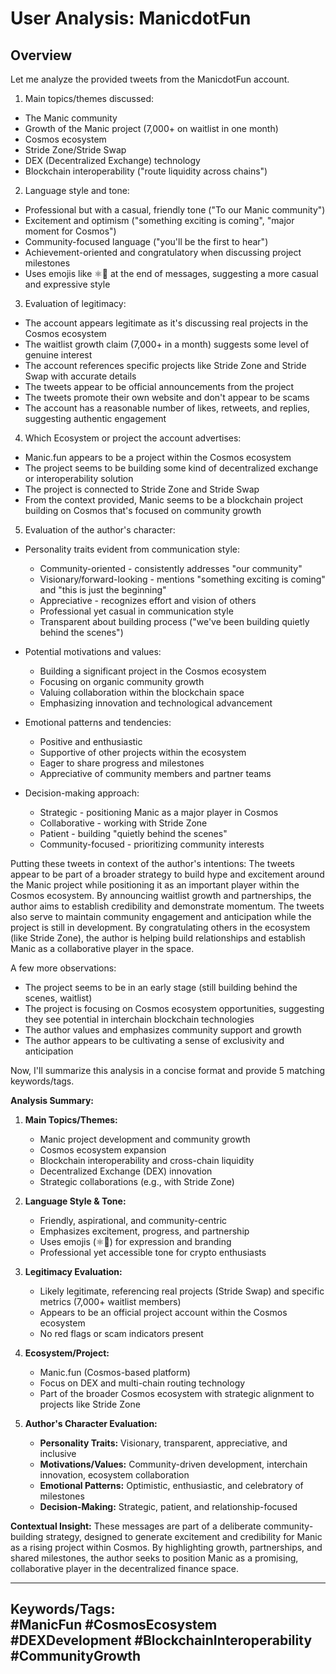 # User Analysis: ManicdotFun

## Overview

<think>
Let me analyze the provided tweets from the ManicdotFun account.

1. Main topics/themes discussed:
- The Manic community
- Growth of the Manic project (7,000+ on waitlist in one month)
- Cosmos ecosystem
- Stride Zone/Stride Swap
- DEX (Decentralized Exchange) technology
- Blockchain interoperability ("route liquidity across chains")

2. Language style and tone:
- Professional but with a casual, friendly tone ("To our Manic community")
- Excitement and optimism ("something exciting is coming", "major moment for Cosmos")
- Community-focused language ("you'll be the first to hear")
- Achievement-oriented and congratulatory when discussing project milestones
- Uses emojis like ⚛️🌷 at the end of messages, suggesting a more casual and expressive style

3. Evaluation of legitimacy:
- The account appears legitimate as it's discussing real projects in the Cosmos ecosystem
- The waitlist growth claim (7,000+ in a month) suggests some level of genuine interest
- The account references specific projects like Stride Zone and Stride Swap with accurate details
- The tweets appear to be official announcements from the project
- The tweets promote their own website and don't appear to be scams
- The account has a reasonable number of likes, retweets, and replies, suggesting authentic engagement

4. Which Ecosystem or project the account advertises:
- Manic.fun appears to be a project within the Cosmos ecosystem
- The project seems to be building some kind of decentralized exchange or interoperability solution
- The project is connected to Stride Zone and Stride Swap
- From the context provided, Manic seems to be a blockchain project building on Cosmos that's focused on community growth

5. Evaluation of the author's character:
- Personality traits evident from communication style:
  * Community-oriented - consistently addresses "our community"
  * Visionary/forward-looking - mentions "something exciting is coming" and "this is just the beginning"
  * Appreciative - recognizes effort and vision of others
  * Professional yet casual in communication style
  * Transparent about building process ("we've been building quietly behind the scenes")
  
- Potential motivations and values:
  * Building a significant project in the Cosmos ecosystem
  * Focusing on organic community growth
  * Valuing collaboration within the blockchain space
  * Emphasizing innovation and technological advancement

- Emotional patterns and tendencies:
  * Positive and enthusiastic
  * Supportive of other projects within the ecosystem
  * Eager to share progress and milestones
  * Appreciative of community members and partner teams

- Decision-making approach:
  * Strategic - positioning Manic as a major player in Cosmos
  * Collaborative - working with Stride Zone
  * Patient - building "quietly behind the scenes"
  * Community-focused - prioritizing community interests

Putting these tweets in context of the author's intentions:
The tweets appear to be part of a broader strategy to build hype and excitement around the Manic project while positioning it as an important player within the Cosmos ecosystem. By announcing waitlist growth and partnerships, the author aims to establish credibility and demonstrate momentum. The tweets also serve to maintain community engagement and anticipation while the project is still in development. By congratulating others in the ecosystem (like Stride Zone), the author is helping build relationships and establish Manic as a collaborative player in the space.

A few more observations:
- The project seems to be in an early stage (still building behind the scenes, waitlist)
- The project is focusing on Cosmos ecosystem opportunities, suggesting they see potential in interchain blockchain technologies
- The author values and emphasizes community support and growth
- The author appears to be cultivating a sense of exclusivity and anticipation

Now, I'll summarize this analysis in a concise format and provide 5 matching keywords/tags.
</think>

**Analysis Summary:**

1. **Main Topics/Themes:**
   - Manic project development and community growth
   - Cosmos ecosystem expansion
   - Blockchain interoperability and cross-chain liquidity
   - Decentralized Exchange (DEX) innovation
   - Strategic collaborations (e.g., with Stride Zone)

2. **Language Style & Tone:**
   - Friendly, aspirational, and community-centric
   - Emphasizes excitement, progress, and partnership
   - Uses emojis (⚛️🌷) for expression and branding
   - Professional yet accessible tone for crypto enthusiasts

3. **Legitimacy Evaluation:**
   - Likely legitimate, referencing real projects (Stride Swap) and specific metrics (7,000+ waitlist members)
   - Appears to be an official project account within the Cosmos ecosystem
   - No red flags or scam indicators present

4. **Ecosystem/Project:**
   - Manic.fun (Cosmos-based platform)
   - Focus on DEX and multi-chain routing technology
   - Part of the broader Cosmos ecosystem with strategic alignment to projects like Stride Zone

5. **Author's Character Evaluation:**
   - **Personality Traits:** Visionary, transparent, appreciative, and inclusive
   - **Motivations/Values:** Community-driven development, interchain innovation, ecosystem collaboration
   - **Emotional Patterns:** Optimistic, enthusiastic, and celebratory of milestones
   - **Decision-Making:** Strategic, patient, and relationship-focused

**Contextual Insight:**
These messages are part of a deliberate community-building strategy, designed to generate excitement and credibility for Manic as a rising project within Cosmos. By highlighting growth, partnerships, and shared milestones, the author seeks to position Manic as a promising, collaborative player in the decentralized finance space.

---

**Keywords/Tags:**  
#ManicFun #CosmosEcosystem #DEXDevelopment #BlockchainInteroperability #CommunityGrowth
---
